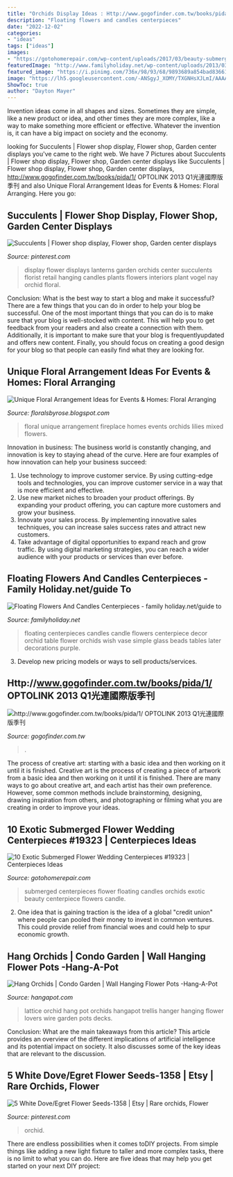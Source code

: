```yaml
---
title: "Orchids Display Ideas : Http://www.gogofinder.com.tw/books/pida/1/ Optolink 2013 Q1光連國際版季刊"
description: "Floating flowers and candles centerpieces"
date: "2022-12-02"
categories:
- "ideas"
tags: ["ideas"]
images:
- "https://gotohomerepair.com/wp-content/uploads/2017/03/beauty-submerged-orchids-with-floating-candles-wedding-centerpieces.jpg"
featuredImage: "http://www.familyholiday.net/wp-content/uploads/2013/03/Floating-Flowers-And-Candles-Centerpieces_115.jpg"
featured_image: "https://i.pinimg.com/736x/98/93/68/9893689a854bad83661742f20107cce3.jpg"
image: "https://lh5.googleusercontent.com/-ANSgyJ_XOMY/TXGNHsXJLmI/AAAAAAAAAEc/Hsxw4VFGT6k/s1600/IMG_0781.JPG"
ShowToc: true
author: "Dayton Mayer"
---
```



Invention ideas come in all shapes and sizes. Sometimes they are simple, like a new product or idea, and other times they are more complex, like a way to make something more efficient or effective. Whatever the invention is, it can have a big impact on society and the economy.

	

		
looking for Succulents | Flower shop display, Flower shop, Garden center displays you've came to the right web. We have 7 Pictures about Succulents | Flower shop display, Flower shop, Garden center displays like Succulents | Flower shop display, Flower shop, Garden center displays, http://www.gogofinder.com.tw/books/pida/1/ OPTOLINK 2013 Q1光連國際版季刊 and also Unique Floral Arrangement Ideas for Events &amp; Homes: Floral Arranging. Here you go:
		
    
## Succulents | Flower Shop Display, Flower Shop, Garden Center Displays

<img loading=lazy src="https://i.pinimg.com/originals/1d/fa/5d/1dfa5db91e4c5043e0f91cd07b3a9388.jpg" onerror="this.onerror=null;this.src='https://tse4.mm.bing.net/th?id=OIP.6iff9yo4l6bGB-okRbiQlgHaLH&amp;pid=15.1';" alt="Succulents | Flower shop display, Flower shop, Garden center displays">

_Source: pinterest.com_

>display flower displays lanterns garden orchids center succulents florist retail hanging candles plants flowers interiors plant vogel nay orchid floral. 

	

Conclusion: What is the best way to start a blog and make it successful?
There are a few things that you can do in order to help your blog be successful. One of the most important things that you can do is to make sure that your blog is well-stocked with content. This will help you to get feedback from your readers and also create a connection with them. Additionally, it is important to make sure that your blog is frequentlyupdated and offers new content. Finally, you should focus on creating a good design for your blog so that people can easily find what they are looking for.

    
## Unique Floral Arrangement Ideas For Events &amp; Homes: Floral Arranging

<img loading=lazy src="https://lh5.googleusercontent.com/-ANSgyJ_XOMY/TXGNHsXJLmI/AAAAAAAAAEc/Hsxw4VFGT6k/s1600/IMG_0781.JPG" onerror="this.onerror=null;this.src='https://tse3.mm.bing.net/th?id=OIP.Jqt-MfFYaeii_VKgpaKRAwHaLG&amp;pid=15.1';" alt="Unique Floral Arrangement Ideas for Events &amp; Homes: Floral Arranging">

_Source: floralsbyrose.blogspot.com_

>floral unique arrangement fireplace homes events orchids lilies mixed flowers. 

	

Innovation in business:
The business world is constantly changing, and innovation is key to staying ahead of the curve. Here are four examples of how innovation can help your business succeed: 
1. Use technology to improve customer service. By using cutting-edge tools and technologies, you can improve customer service in a way that is more efficient and effective.
2. Use new market niches to broaden your product offerings. By expanding your product offering, you can capture more customers and grow your business. 
3. Innovate your sales process. By implementing innovative sales techniques, you can increase sales success rates and attract new customers. 
4. Take advantage of digital opportunities to expand reach and grow traffic. By using digital marketing strategies, you can reach a wider audience with your products or services than ever before.

    
## Floating Flowers And Candles Centerpieces - Family Holiday.net/guide To

<img loading=lazy src="http://www.familyholiday.net/wp-content/uploads/2013/03/Floating-Flowers-And-Candles-Centerpieces_115.jpg" onerror="this.onerror=null;this.src='https://tse3.mm.bing.net/th?id=OIP.r5mHkI1M19ragFyT302x6wHaJ4&amp;pid=15.1';" alt="Floating Flowers And Candles Centerpieces - family holiday.net/guide to">

_Source: familyholiday.net_

>floating centerpieces candles candle flowers centerpiece decor orchid table flower orchids wish vase simple glass beads tables later decorations purple. 

	

3. Develop new pricing models or ways to sell products/services.

    
## Http://www.gogofinder.com.tw/books/pida/1/ OPTOLINK 2013 Q1光連國際版季刊

<img loading=lazy src="http://www.gogofinder.com.tw/books/pida/1/s/1372214534G7g2Pa1P.jpg" onerror="this.onerror=null;this.src='https://tse3.mm.bing.net/th?id=OIP.agtwdTTp4gONInp6xiK-VgHaKf&amp;pid=15.1';" alt="http://www.gogofinder.com.tw/books/pida/1/ OPTOLINK 2013 Q1光連國際版季刊">

_Source: gogofinder.com.tw_

>. 

	

The process of creative art: starting with a basic idea and then working on it until it is finished.
Creative art is the process of creating a piece of artwork from a basic idea and then working on it until it is finished. There are many ways to go about creative art, and each artist has their own preference. However, some common methods include brainstorming, designing, drawing inspiration from others, and photographing or filming what you are creating in order to improve your ideas.

    
## 10 Exotic Submerged Flower Wedding Centerpieces #19323 | Centerpieces Ideas

<img loading=lazy src="https://gotohomerepair.com/wp-content/uploads/2017/03/beauty-submerged-orchids-with-floating-candles-wedding-centerpieces.jpg" onerror="this.onerror=null;this.src='https://tse2.mm.bing.net/th?id=OIP.UAXoGxBctF3vv5Pj_HQU4AHaLH&amp;pid=15.1';" alt="10 Exotic Submerged Flower Wedding Centerpieces #19323 | Centerpieces Ideas">

_Source: gotohomerepair.com_

>submerged centerpieces flower floating candles orchids exotic beauty centerpiece flowers candle. 

	

2. One idea that is gaining traction is the idea of a global "credit union" where people can pooled their money to invest in common ventures. This could provide relief from financial woes and could help to spur economic growth.

    
## Hang Orchids | Condo Garden | Wall Hanging Flower Pots -Hang-A-Pot

<img loading=lazy src="https://hangapot.com/wordpress/wp-content/uploads/2016/01/hangapot033.jpg" onerror="this.onerror=null;this.src='https://tse2.mm.bing.net/th?id=OIP.c778NkJX6V9lXfRirLQQswHaNd&amp;pid=15.1';" alt="Hang Orchids | Condo Garden | Wall Hanging Flower Pots -Hang-A-Pot">

_Source: hangapot.com_

>lattice orchid hang pot orchids hangapot trellis hanger hanging flower lovers wire garden pots decks. 

	

Conclusion: What are the main takeaways from this article?
This article provides an overview of the different implications of artificial intelligence and its potential impact on society. It also discusses some of the key ideas that are relevant to the discussion.

    
## 5 White Dove/Egret Flower Seeds-1358 | Etsy | Rare Orchids, Flower

<img loading=lazy src="https://i.pinimg.com/736x/98/93/68/9893689a854bad83661742f20107cce3.jpg" onerror="this.onerror=null;this.src='https://tse4.mm.bing.net/th?id=OIP.k85OXkT8TjP6JAzorq2zoQHaFG&amp;pid=15.1';" alt="5 White Dove/Egret Flower Seeds-1358 | Etsy | Rare orchids, Flower">

_Source: pinterest.com_

>orchid. 

	

There are endless possibilities when it comes toDIY projects. From simple things like adding a new light fixture to taller and more complex tasks, there is no limit to what you can do. Here are five ideas that may help you get started on your next DIY project: 


